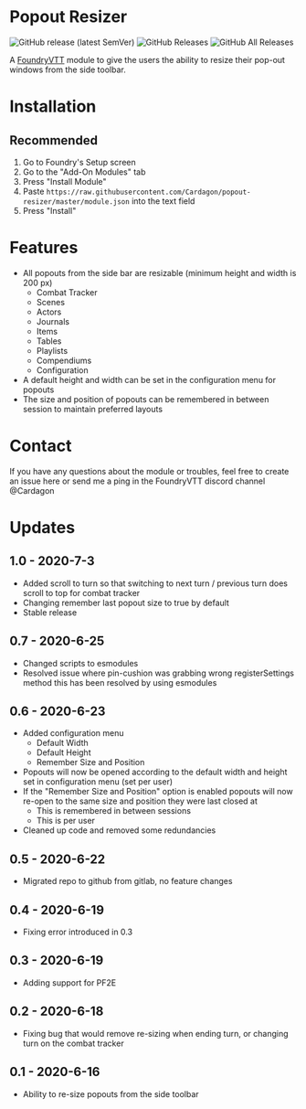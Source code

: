 # Popout Resizer

![GitHub release (latest SemVer)](https://img.shields.io/github/v/release/cardagon/popout-resizer?style=for-the-badge)  ![GitHub Releases](https://img.shields.io/github/downloads/cardagon/popout-resizer/latest/total?style=for-the-badge) ![GitHub All Releases](https://img.shields.io/github/downloads/cardagon/popout-resizer/total?style=for-the-badge&label=Downloads+total)

A [FoundryVTT](http://foundryvtt.com/) module to give the users the ability to resize their pop-out windows from the side toolbar.

# Installation

## Recommended

1. Go to Foundry's Setup screen
1. Go to the "Add-On Modules" tab
1. Press "Install Module"
1. Paste `https://raw.githubusercontent.com/Cardagon/popout-resizer/master/module.json` into the text field
1. Press "Install"

# Features
- All popouts from the side bar are resizable (minimum height and width is 200 px)
    - Combat Tracker
    - Scenes
    - Actors
    - Journals
    - Items
    - Tables
    - Playlists
    - Compendiums
    - Configuration
- A default height and width can be set in the configuration menu for popouts
- The size and position of popouts can be remembered in between session to maintain preferred layouts

# Contact

If you have any questions about the module or troubles, feel free to create an issue here or send me a ping in the FoundryVTT discord channel @Cardagon

# Updates

## 1.0 - 2020-7-3
- Added scroll to turn so that switching to next turn / previous turn does scroll to top for combat tracker
- Changing remember last popout size to true by default
- Stable release

## 0.7 - 2020-6-25
- Changed scripts to esmodules
- Resolved issue where pin-cushion was grabbing wrong registerSettings method this has been resolved by using esmodules

## 0.6 - 2020-6-23
- Added configuration menu
    - Default Width
    - Default Height
    - Remember Size and Position
- Popouts will now be opened according to the default width and height set in configuration menu (set per user)
- If the "Remember Size and Position" option is enabled popouts will now re-open to the same size and position they were last closed at
    - This is remembered in between sessions
    - This is per user
- Cleaned up code and removed some redundancies 

## 0.5 - 2020-6-22
- Migrated repo to github from gitlab, no feature changes

## 0.4 - 2020-6-19
- Fixing error introduced in 0.3

## 0.3 - 2020-6-19
- Adding support for PF2E

## 0.2 - 2020-6-18
- Fixing bug that would remove re-sizing when ending turn, or changing turn on the combat tracker

## 0.1 - 2020-6-16
- Ability to re-size popouts from the side toolbar